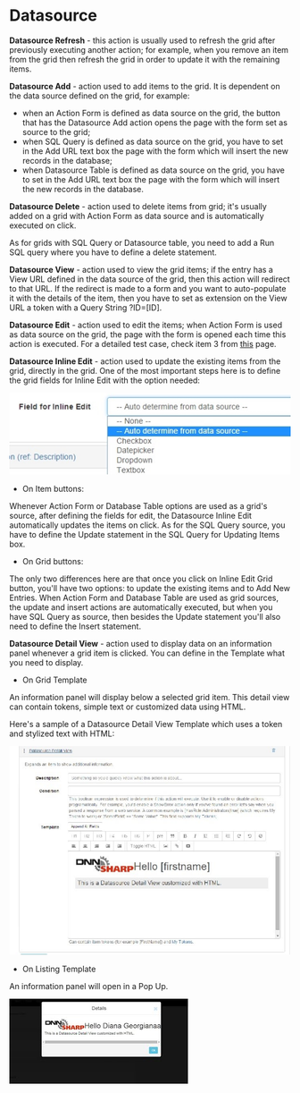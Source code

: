 # Datasource

**Datasource Refresh** - this action is usually used to refresh the grid after previously executing another action; for example, when you remove an item from the grid then refresh the grid in order to update it with the remaining items.

**Datasource Add** - action used to add items to the grid. It is dependent on the data source defined on the grid, for example:
* when an Action Form is defined as data source on the grid, the button that has the Datasource Add action opens the page with the form set as source to the grid;
* when SQL Query is defined as data source on the grid, you have to set in the Add URL text box the page with the form which will insert the new records in the database;
* when Datasource Table is defined as data source on the grid, you have to set in the Add URL text box the page with the form which will insert the new records in the database.

**Datasource Delete** - action used to delete items from grid; it's usually added on a grid with Action Form as data source and is automatically executed on click. 

As for grids with SQL Query or Datasource table, you need to add a Run SQL query where you have to define a delete statement. 

**Datasource View** - action used to view the grid items; if the entry has a View URL defined in the data source of the grid, then this action will redirect to that URL. If the redirect is made to a form and you want to auto-populate it with the details of the item, then you have to set as extension on the View URL a token with a Query String ?ID=[ID].

**Datasource Edit** - action used to edit the items; when Action Form is used as data source on the grid, the page with the form is opened each time this action is executed. For a detailed test case, check item 3 from [this](examples.md) page. 

**Datasource Inline Edit** - action used to update the existing items from the grid, directly in the grid. One of the most important steps here is to define the grid fields for Inline Edit with the option needed:

![](images/inline.jpg)

* On Item buttons:

Whenever Action Form or Database Table options are used as a grid's source, after defining the fields for edit, the Datasource Inline Edit automatically updates the items on click. As for the SQL Query source, you have to define the Update statement in the SQL Query for Updating Items box.

* On Grid buttons:

The only two differences here are that once you click on Inline Edit Grid button, you'll have two options: to update the existing items and to Add New Entries. When Action Form and Database Table are used as grid sources, the update and insert actions are automatically executed, but when you have SQL Query as source, then besides the Update statement you'll also need to define the Insert statement. 

**Datasource Detail View** - action used to display data on an information panel whenever a grid item is clicked. You can define in the Template what you need to display.
* On Grid Template 

An information panel will display below a selected grid item. This detail view can contain tokens, simple text or customized data using HTML. 

Here's a sample of a Datasource Detail View Template which uses a token and stylized text with HTML:

![](images/7.jpg)

* On Listing Template

An information panel will open in a Pop Up.

![](images/8.jpg)
